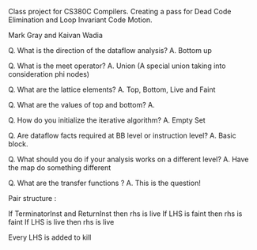 Class project for CS380C Compilers. Creating a pass for Dead Code Elimination and Loop Invariant Code Motion.

Mark Gray and Kaivan Wadia


Q. What is the direction of the dataflow analysis?
A. Bottom up

Q. What is the meet operator?
A. Union (A special union taking into consideration phi nodes)

Q. What are the lattice elements?
A. Top, Bottom, Live and Faint

Q. What are the values of top and bottom?
A. 

Q. How do you initialize the iterative algorithm?
A. Empty Set

Q. Are dataflow facts required at BB level or instruction level?
A. Basic block.

Q. What should you do if your analysis works on a different level?
A. Have the map do something different

Q. What are the transfer functions ?
A. This is the question!


Pair structure : 

If TerminatorInst and ReturnInst then rhs is live
If LHS is faint then rhs is faint
If LHS is live then rhs is live

Every LHS is added to kill